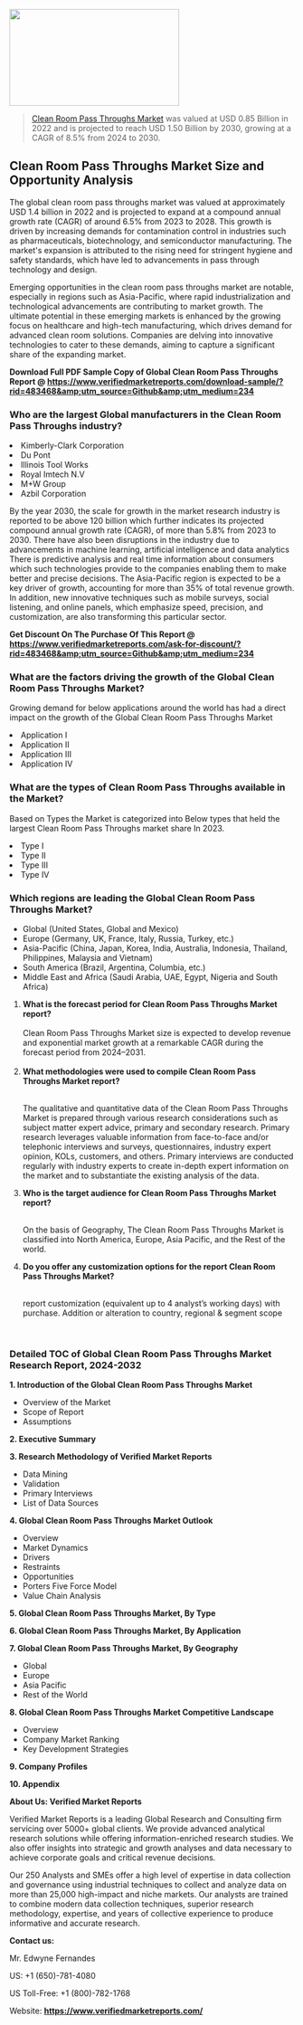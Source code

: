 
<img src="https://ffe5etoiles.com/wp-content/uploads/2024/12/MST1-300x171.png" alt="" width="300" height="171" class="alignnone size-medium wp-image-20088" /><blockquote><p><p><a href="https://www.verifiedmarketreports.com/download-sample/?rid=483468&utm_source=Github&utm_medium=234" target="_blank">Clean Room Pass Throughs Market</a> was valued at USD 0.85 Billion in 2022 and is projected to reach USD 1.50 Billion by 2030, growing at a CAGR of 8.5% from 2024 to 2030.</p></blockquote><p><h2>Clean Room Pass Throughs Market Size and Opportunity Analysis</h2> <p>The global clean room pass throughs market was valued at approximately USD 1.4 billion in 2022 and is projected to expand at a compound annual growth rate (CAGR) of around 6.5% from 2023 to 2028. This growth is driven by increasing demands for contamination control in industries such as pharmaceuticals, biotechnology, and semiconductor manufacturing. The market's expansion is attributed to the rising need for stringent hygiene and safety standards, which have led to advancements in pass through technology and design.</p> <p>Emerging opportunities in the clean room pass throughs market are notable, especially in regions such as Asia-Pacific, where rapid industrialization and technological advancements are contributing to market growth. The ultimate potential in these emerging markets is enhanced by the growing focus on healthcare and high-tech manufacturing, which drives demand for advanced clean room solutions. Companies are delving into innovative technologies to cater to these demands, aiming to capture a significant share of the expanding market.</p> </p><p class=""><strong>Download Full PDF Sample Copy of Global Clean Room Pass Throughs Report @ <a href="https://www.verifiedmarketreports.com/download-sample/?rid=483468&amp;utm_source=Github&amp;utm_medium=234" target="_blank">https://www.verifiedmarketreports.com/download-sample/?rid=483468&amp;utm_source=Github&amp;utm_medium=234</a></strong></p><h3 id="" class="">Who are the largest Global manufacturers in the Clean Room Pass Throughs industry?</h3><p><li>Kimberly-Clark Corporation</li><li> Du Pont</li><li> Illinois Tool Works</li><li> Royal Imtech N.V</li><li> M+W Group</li><li> Azbil Corporation</li></p><div class=""><div class="" dir="" data-message-author-role="" data-message-id="" data-message-model-slug=""><div class=""><div class=""><div class=""><div class="" dir="" data-message-author-role="" data-message-id="" data-message-model-slug=""><div class=""><div class=""><p>By the year 2030, the scale for growth in the market research industry is reported to be above 120 billion which further indicates its projected compound annual growth rate (CAGR), of more than 5.8% from 2023 to 2030. There have also been disruptions in the industry due to advancements in machine learning, artificial intelligence and data analytics There is predictive analysis and real time information about consumers which such technologies provide to the companies enabling them to make better and precise decisions. The Asia-Pacific region is expected to be a key driver of growth, accounting for more than 35% of total revenue growth. In addition, new innovative techniques such as mobile surveys, social listening, and online panels, which emphasize speed, precision, and customization, are also transforming this particular sector.</p><p><strong>Get Discount On The Purchase Of This Report @&nbsp; <a href="https://www.verifiedmarketreports.com/ask-for-discount/?rid=483468&amp;utm_source=Github&amp;utm_medium=234" target="_blank">https://www.verifiedmarketreports.com/ask-for-discount/?rid=483468&amp;utm_source=Github&amp;utm_medium=234</a></strong></p></div></div></div></div></div></div></div></div><h3 id="" class="">What are the factors driving the growth of the Global Clean Room Pass Throughs Market?</h3><p id="" class="">Growing demand for below applications around the world has had a direct impact on the growth of the Global Clean Room Pass Throughs Market</p><p id="" class=""><li>Application I</li><li> Application II</li><li> Application III</li><li> Application IV</li></p><h3 id="" class="">What are the types of Clean Room Pass Throughs available in the Market?</h3><p id="" class="">Based on Types the Market is categorized into Below types that held the largest Clean Room Pass Throughs market share In 2023.</p><p id="" class=""><li>Type I</li><li> Type II</li><li> Type III</li><li> Type IV</li></p><h3 id="" class="">Which regions are leading the Global Clean Room Pass Throughs Market?</h3><ul><li>Global (United States, Global and Mexico)</li><li>Europe (Germany, UK, France, Italy, Russia, Turkey, etc.)</li><li>Asia-Pacific (China, Japan, Korea, India, Australia, Indonesia, Thailand, Philippines, Malaysia and Vietnam)</li><li>South America (Brazil, Argentina, Columbia, etc.)</li><li>Middle East and Africa (Saudi Arabia, UAE, Egypt, Nigeria and South Africa)</li></ul><p><ol><li><strong>What is the forecast period for Clean Room Pass Throughs Market report?<br /></strong><br /><span data-sheets-root="1" data-sheets-value="{&quot;1&quot;:2,&quot;2&quot;:&quot;XXXX size is expected to develop revenue and exponential market growth at a remarkable CAGR during the forecast period from 2024&ndash;2030.&quot;}" data-sheets-userformat="{&quot;2&quot;:12674,&quot;4&quot;:{&quot;1&quot;:2,&quot;2&quot;:16776960},&quot;10&quot;:2,&quot;11&quot;:0,&quot;15&quot;:&quot;Arial&quot;,&quot;16&quot;:12}">Clean Room Pass Throughs Market size is expected to develop revenue and exponential market growth at a remarkable CAGR during the forecast period from 2024&ndash;2031.</span><br /><br /></li><li><strong>What methodologies were used to compile Clean Room Pass Throughs Market report?<br /><br /></strong><p>The qualitative and quantitative data of the&nbsp;Clean Room Pass Throughs Market is prepared through various research considerations such as subject matter expert advice, primary and secondary research. Primary research leverages valuable information from face-to-face and/or telephonic interviews and surveys, questionnaires, industry expert opinion, KOLs, customers, and others. Primary interviews are conducted regularly with industry experts to create in-depth expert information on the market and to substantiate the existing analysis of the data.&nbsp;</p></li><li><strong>Who is the target audience for Clean Room Pass Throughs Market report?<br /><br /></strong><p>On the basis of Geography, The&nbsp;Clean Room Pass Throughs Market is classified into North America, Europe, Asia Pacific, and the Rest of the world.</p></li><li><strong>Do you offer any customization options for the report Clean Room Pass Throughs Market?<br /><br /></strong><p>report customization (equivalent up to 4 analyst&rsquo;s working days) with purchase. Addition or alteration to country, regional &amp; segment scope</p><p>&nbsp;</p></li></ol></p><h3 id="" class="">Detailed TOC of Global Clean Room Pass Throughs Market Research Report, 2024-2032</h3><p id="" class=""><strong>1. Introduction of the Global Clean Room Pass Throughs Market</strong></p><ul><li>Overview of the Market</li><li>Scope of Report</li><li>Assumptions</li></ul><p id="" class=""><strong>2. Executive Summary</strong></p><p id="" class=""><strong>3. Research Methodology of&nbsp;Verified Market Reports</strong></p><ul><li>Data Mining</li><li>Validation</li><li>Primary Interviews</li><li>List of Data Sources</li></ul><p id="" class=""><strong>4. Global Clean Room Pass Throughs Market Outlook</strong></p><ul><li>Overview</li><li>Market Dynamics</li><li>Drivers</li><li>Restraints</li><li>Opportunities</li><li>Porters Five Force Model</li><li>Value Chain Analysis</li></ul><p id="" class=""><strong>5. Global Clean Room Pass Throughs Market, By&nbsp;Type</strong></p><p id="" class=""><strong>6. Global Clean Room Pass Throughs Market, By Application</strong></p><p id="" class=""><strong>7. Global Clean Room Pass Throughs Market, By Geography</strong></p><ul><li>Global</li><li>Europe</li><li>Asia Pacific</li><li>Rest of the World</li></ul><p id="" class=""><strong>8. Global Clean Room Pass Throughs Market Competitive Landscape</strong></p><ul><li>Overview</li><li>Company Market Ranking</li><li>Key Development Strategies</li></ul><p id="" class=""><strong>9. Company Profiles</strong></p><p id="" class=""><strong>10. Appendix</strong></p><p id="" class=""><strong>About Us: Verified Market Reports</strong></p><p id="" class="">Verified Market Reports is a leading Global Research and Consulting firm servicing over 5000+ global clients. We provide advanced analytical research solutions while offering information-enriched research studies. We also offer insights into strategic and growth analyses and data necessary to achieve corporate goals and critical revenue decisions.</p><p id="" class="">Our 250 Analysts and SMEs offer a high level of expertise in data collection and governance using industrial techniques to collect and analyze data on more than 25,000 high-impact and niche markets. Our analysts are trained to combine modern data collection techniques, superior research methodology, expertise, and years of collective experience to produce informative and accurate research.</p><p id="" class=""><strong>Contact us:</strong></p><p id="" class="">Mr. Edwyne Fernandes</p><p id="" class="">US: +1 (650)-781-4080</p><p id="" class="">US Toll-Free: +1 (800)-782-1768</p><p id="" class="">Website: <a target="" data-test-app-aware-link=""><strong>https://www.verifiedmarketreports.com/</strong></a></p>
